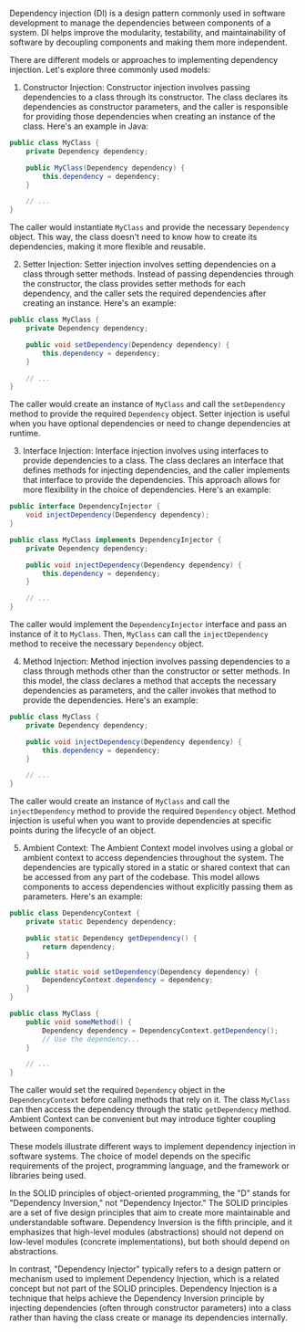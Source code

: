Dependency injection (DI) is a design pattern commonly used in software development to manage the dependencies between components of a system. DI helps improve the modularity, testability, and maintainability of software by decoupling components and making them more independent.

There are different models or approaches to implementing dependency injection. Let's explore three commonly used models:

1. Constructor Injection: Constructor injection involves passing dependencies to a class through its constructor. The class declares its dependencies as constructor parameters, and the caller is responsible for providing those dependencies when creating an instance of the class. Here's an example in Java:

```java
public class MyClass {
    private Dependency dependency;

    public MyClass(Dependency dependency) {
        this.dependency = dependency;
    }

    // ...
}

```

The caller would instantiate `MyClass` and provide the necessary `Dependency` object. This way, the class doesn't need to know how to create its dependencies, making it more flexible and reusable.
    
2. Setter Injection: Setter injection involves setting dependencies on a class through setter methods. Instead of passing dependencies through the constructor, the class provides setter methods for each dependency, and the caller sets the required dependencies after creating an instance. Here's an example:


```java
public class MyClass {
    private Dependency dependency;

    public void setDependency(Dependency dependency) {
        this.dependency = dependency;
    }

    // ...
}

```

 The caller would create an instance of `MyClass` and call the `setDependency` method to provide the required `Dependency` object. Setter injection is useful when you have optional dependencies or need to change dependencies at runtime.
    
3. Interface Injection: Interface injection involves using interfaces to provide dependencies to a class. The class declares an interface that defines methods for injecting dependencies, and the caller implements that interface to provide the dependencies. This approach allows for more flexibility in the choice of dependencies. Here's an example:

```java
public interface DependencyInjector {
    void injectDependency(Dependency dependency);
}

public class MyClass implements DependencyInjector {
    private Dependency dependency;

    public void injectDependency(Dependency dependency) {
        this.dependency = dependency;
    }

    // ...
}

```

The caller would implement the `DependencyInjector` interface and pass an instance of it to `MyClass`. Then, `MyClass` can call the `injectDependency` method to receive the necessary `Dependency` object.
    


4. Method Injection: Method injection involves passing dependencies to a class through methods other than the constructor or setter methods. In this model, the class declares a method that accepts the necessary dependencies as parameters, and the caller invokes that method to provide the dependencies. Here's an example:

```java
public class MyClass {
    private Dependency dependency;

    public void injectDependency(Dependency dependency) {
        this.dependency = dependency;
    }

    // ...
}

```

The caller would create an instance of `MyClass` and call the `injectDependency` method to provide the required `Dependency` object. Method injection is useful when you want to provide dependencies at specific points during the lifecycle of an object.


5. Ambient Context: The Ambient Context model involves using a global or ambient context to access dependencies throughout the system. The dependencies are typically stored in a static or shared context that can be accessed from any part of the codebase. This model allows components to access dependencies without explicitly passing them as parameters. Here's an example:


```java
public class DependencyContext {
    private static Dependency dependency;

    public static Dependency getDependency() {
        return dependency;
    }

    public static void setDependency(Dependency dependency) {
        DependencyContext.dependency = dependency;
    }
}

public class MyClass {
    public void someMethod() {
        Dependency dependency = DependencyContext.getDependency();
        // Use the dependency...
    }

    // ...
}

```


The caller would set the required `Dependency` object in the `DependencyContext` before calling methods that rely on it. The class `MyClass` can then access the dependency through the static `getDependency` method. Ambient Context can be convenient but may introduce tighter coupling between components.


These models illustrate different ways to implement dependency injection in software systems. The choice of model depends on the specific requirements of the project, programming language, and the framework or libraries being used.





In the SOLID principles of object-oriented programming, the "D" stands for "Dependency Inversion," not "Dependency Injector." The SOLID principles are a set of five design principles that aim to create more maintainable and understandable software. Dependency Inversion is the fifth principle, and it emphasizes that high-level modules (abstractions) should not depend on low-level modules (concrete implementations), but both should depend on abstractions.  
  
In contrast, "Dependency Injector" typically refers to a design pattern or mechanism used to implement Dependency Injection, which is a related concept but not part of the SOLID principles. Dependency Injection is a technique that helps achieve the Dependency Inversion principle by injecting dependencies (often through constructor parameters) into a class rather than having the class create or manage its dependencies internally.